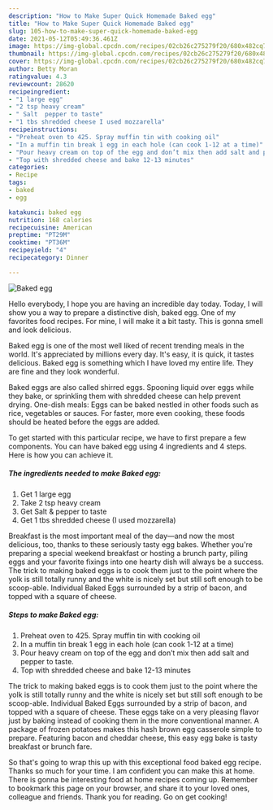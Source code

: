 ```yaml
---
description: "How to Make Super Quick Homemade Baked egg"
title: "How to Make Super Quick Homemade Baked egg"
slug: 105-how-to-make-super-quick-homemade-baked-egg
date: 2021-05-12T05:49:36.461Z
image: https://img-global.cpcdn.com/recipes/02cb26c275279f20/680x482cq70/baked-egg-recipe-main-photo.jpg
thumbnail: https://img-global.cpcdn.com/recipes/02cb26c275279f20/680x482cq70/baked-egg-recipe-main-photo.jpg
cover: https://img-global.cpcdn.com/recipes/02cb26c275279f20/680x482cq70/baked-egg-recipe-main-photo.jpg
author: Betty Moran
ratingvalue: 4.3
reviewcount: 28620
recipeingredient:
- "1 large egg"
- "2 tsp heavy cream"
- " Salt  pepper to taste"
- "1 tbs shredded cheese I used mozzarella"
recipeinstructions:
- "Preheat oven to 425. Spray muffin tin with cooking oil"
- "In a muffin tin break 1 egg in each hole (can cook 1-12 at a time)"
- "Pour heavy cream on top of the egg and don’t mix then add salt and pepper to taste."
- "Top with shredded cheese and bake 12-13 minutes"
categories:
- Recipe
tags:
- baked
- egg

katakunci: baked egg 
nutrition: 168 calories
recipecuisine: American
preptime: "PT29M"
cooktime: "PT36M"
recipeyield: "4"
recipecategory: Dinner

---
```



![Baked egg](https://img-global.cpcdn.com/recipes/02cb26c275279f20/680x482cq70/baked-egg-recipe-main-photo.jpg)

Hello everybody, I hope you are having an incredible day today. Today, I will show you a way to prepare a distinctive dish, baked egg. One of my favorites food recipes. For mine, I will make it a bit tasty. This is gonna smell and look delicious.

Baked egg is one of the most well liked of recent trending meals in the world. It's appreciated by millions every day. It's easy, it is quick, it tastes delicious. Baked egg is something which I have loved my entire life. They are fine and they look wonderful.

Baked eggs are also called shirred eggs. Spooning liquid over eggs while they bake, or sprinkling them with shredded cheese can help prevent drying. One-dish meals: Eggs can be baked nestled in other foods such as rice, vegetables or sauces. For faster, more even cooking, these foods should be heated before the eggs are added.


To get started with this particular recipe, we have to first prepare a few components. You can have baked egg using 4 ingredients and 4 steps. Here is how you can achieve it.

<!--inarticleads1-->

##### The ingredients needed to make Baked egg:

1. Get 1 large egg
1. Take 2 tsp heavy cream
1. Get  Salt &amp; pepper to taste
1. Get 1 tbs shredded cheese (I used mozzarella)


Breakfast is the most important meal of the day—and now the most delicious, too, thanks to these seriously tasty egg bakes. Whether you&#39;re preparing a special weekend breakfast or hosting a brunch party, piling eggs and your favorite fixings into one hearty dish will always be a success. The trick to making baked eggs is to cook them just to the point where the yolk is still totally runny and the white is nicely set but still soft enough to be scoop-able. Individual Baked Eggs surrounded by a strip of bacon, and topped with a square of cheese. 

<!--inarticleads2-->

##### Steps to make Baked egg:

1. Preheat oven to 425. Spray muffin tin with cooking oil
1. In a muffin tin break 1 egg in each hole (can cook 1-12 at a time)
1. Pour heavy cream on top of the egg and don’t mix then add salt and pepper to taste.
1. Top with shredded cheese and bake 12-13 minutes


The trick to making baked eggs is to cook them just to the point where the yolk is still totally runny and the white is nicely set but still soft enough to be scoop-able. Individual Baked Eggs surrounded by a strip of bacon, and topped with a square of cheese. These eggs take on a very pleasing flavor just by baking instead of cooking them in the more conventional manner. A package of frozen potatoes makes this hash brown egg casserole simple to prepare. Featuring bacon and cheddar cheese, this easy egg bake is tasty breakfast or brunch fare. 

So that's going to wrap this up with this exceptional food baked egg recipe. Thanks so much for your time. I am confident you can make this at home. There is gonna be interesting food at home recipes coming up. Remember to bookmark this page on your browser, and share it to your loved ones, colleague and friends. Thank you for reading. Go on get cooking!
